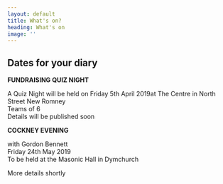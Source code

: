 ```yaml
---
layout: default
title: What's on?
heading: What's on
image: ''
---
```

## Dates for your diary

**FUNDRAISING QUIZ NIGHT**

A Quiz Night will be held on Friday 5th April 2019at The Centre in North Street New Romney\
Teams of 6\
Details will be published soon

**COCKNEY EVENING**

with Gordon Bennett\
Friday 24th May 2019\
To be held at the Masonic Hall in Dymchurch

More details shortly
